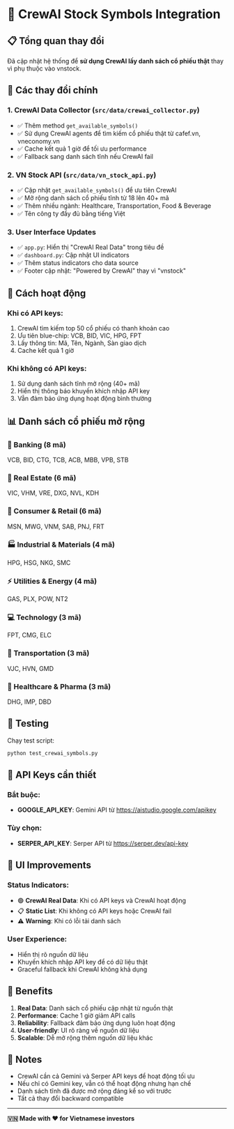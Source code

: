 # 🤖 CrewAI Stock Symbols Integration

## 📋 Tổng quan thay đổi

Đã cập nhật hệ thống để **sử dụng CrewAI lấy danh sách cổ phiếu thật** thay vì phụ thuộc vào vnstock.

## 🔧 Các thay đổi chính

### 1. CrewAI Data Collector (`src/data/crewai_collector.py`)
- ✅ Thêm method `get_available_symbols()` 
- ✅ Sử dụng CrewAI agents để tìm kiếm cổ phiếu thật từ cafef.vn, vneconomy.vn
- ✅ Cache kết quả 1 giờ để tối ưu performance
- ✅ Fallback sang danh sách tĩnh nếu CrewAI fail

### 2. VN Stock API (`src/data/vn_stock_api.py`)
- ✅ Cập nhật `get_available_symbols()` để ưu tiên CrewAI
- ✅ Mở rộng danh sách cổ phiếu tĩnh từ 18 lên 40+ mã
- ✅ Thêm nhiều ngành: Healthcare, Transportation, Food & Beverage
- ✅ Tên công ty đầy đủ bằng tiếng Việt

### 3. User Interface Updates
- ✅ `app.py`: Hiển thị "CrewAI Real Data" trong tiêu đề
- ✅ `dashboard.py`: Cập nhật UI indicators
- ✅ Thêm status indicators cho data source
- ✅ Footer cập nhật: "Powered by CrewAI" thay vì "vnstock"

## 🎯 Cách hoạt động

### Khi có API keys:
1. CrewAI tìm kiếm top 50 cổ phiếu có thanh khoản cao
2. Ưu tiên blue-chip: VCB, BID, VIC, HPG, FPT
3. Lấy thông tin: Mã, Tên, Ngành, Sàn giao dịch
4. Cache kết quả 1 giờ

### Khi không có API keys:
1. Sử dụng danh sách tĩnh mở rộng (40+ mã)
2. Hiển thị thông báo khuyến khích nhập API key
3. Vẫn đảm bảo ứng dụng hoạt động bình thường

## 📊 Danh sách cổ phiếu mở rộng

### 🏦 Banking (8 mã)
VCB, BID, CTG, TCB, ACB, MBB, VPB, STB

### 🏢 Real Estate (6 mã)  
VIC, VHM, VRE, DXG, NVL, KDH

### 🛒 Consumer & Retail (6 mã)
MSN, MWG, VNM, SAB, PNJ, FRT

### 🏭 Industrial & Materials (4 mã)
HPG, HSG, NKG, SMC

### ⚡ Utilities & Energy (4 mã)
GAS, PLX, POW, NT2

### 💻 Technology (3 mã)
FPT, CMG, ELC

### 🚁 Transportation (3 mã)
VJC, HVN, GMD

### 🏥 Healthcare & Pharma (3 mã)
DHG, IMP, DBD

## 🧪 Testing

Chạy test script:
```bash
python test_crewai_symbols.py
```

## 🔑 API Keys cần thiết

### Bắt buộc:
- **GOOGLE_API_KEY**: Gemini API từ https://aistudio.google.com/apikey

### Tùy chọn:
- **SERPER_API_KEY**: Serper API từ https://serper.dev/api-key

## 🎨 UI Improvements

### Status Indicators:
- 🟢 **CrewAI Real Data**: Khi có API keys và CrewAI hoạt động
- 📋 **Static List**: Khi không có API keys hoặc CrewAI fail
- ⚠️ **Warning**: Khi có lỗi tải danh sách

### User Experience:
- Hiển thị rõ nguồn dữ liệu
- Khuyến khích nhập API key để có dữ liệu thật
- Graceful fallback khi CrewAI không khả dụng

## 🚀 Benefits

1. **Real Data**: Danh sách cổ phiếu cập nhật từ nguồn thật
2. **Performance**: Cache 1 giờ giảm API calls
3. **Reliability**: Fallback đảm bảo ứng dụng luôn hoạt động
4. **User-friendly**: UI rõ ràng về nguồn dữ liệu
5. **Scalable**: Dễ mở rộng thêm nguồn dữ liệu khác

## 📝 Notes

- CrewAI cần cả Gemini và Serper API keys để hoạt động tối ưu
- Nếu chỉ có Gemini key, vẫn có thể hoạt động nhưng hạn chế
- Danh sách tĩnh đã được mở rộng đáng kể so với trước
- Tất cả thay đổi backward compatible

---

**🇻🇳 Made with ❤️ for Vietnamese investors**
